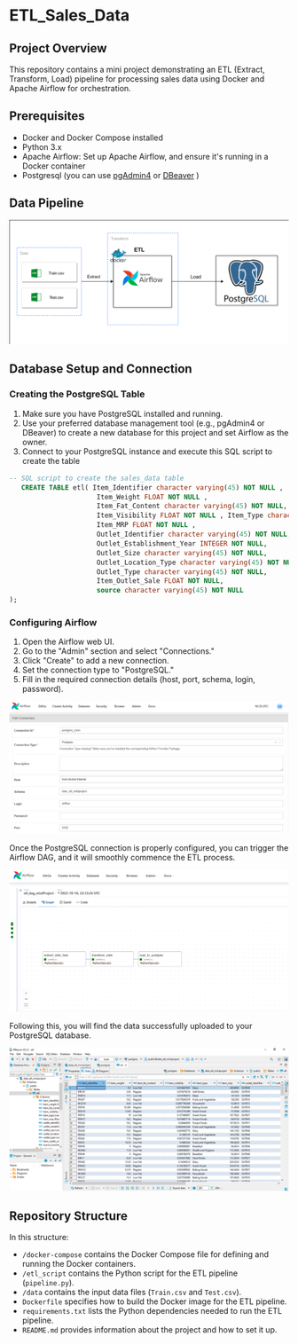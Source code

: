 # ETL_Sales_Data
## Project Overview
This repository contains a mini project demonstrating an ETL (Extract, Transform, Load) pipeline for processing sales data using Docker and Apache Airflow for orchestration.
## Prerequisites
- Docker and Docker Compose installed
- Python 3.x
- Apache Airflow: Set up Apache Airflow, and ensure it's running in a Docker container
- Postgresql (you can use [pgAdmin4](https://www.pgadmin.org/) or [DBeaver](https://dbeaver.io/) )
## Data Pipeline
![](images/etl_pipeline.png)


## Database Setup and Connection
### Creating the PostgreSQL Table
1. Make sure you have PostgreSQL installed and running.
2. Use your preferred database management tool (e.g., pgAdmin4 or DBeaver) to create a new database for this project and set Airflow as the owner.
3. Connect to your PostgreSQL instance and execute this SQL script to create the table 

```sql
-- SQL script to create the sales_data table
   CREATE TABLE etl( Item_Identifier character varying(45) NOT NULL , 
                      Item_Weight FLOAT NOT NULL , 
                      Item_Fat_Content character varying(45) NOT NULL,
                      Item_Visibility FLOAT NOT NULL , Item_Type character varying(45) NOT NULL, 
                      Item_MRP FLOAT NOT NULL ,
                      Outlet_Identifier character varying(45) NOT NULL,
                      Outlet_Establishment_Year INTEGER NOT NULL, 
                      Outlet_Size character varying(45) NOT NULL, 
                      Outlet_Location_Type character varying(45) NOT NULL,
                      Outlet_Type character varying(45) NOT NULL, 
                      Item_Outlet_Sale FLOAT NOT NULL, 
                      source character varying(45) NOT NULL
);
```
### Configuring Airflow
1. Open the Airflow web UI.
2. Go to the "Admin" section and select "Connections."
3. Click "Create" to add a new connection.
4. Set the connection type to "PostgreSQL."
5. Fill in the required connection details (host, port, schema, login, password).

![](images/airflow.png)

Once the PostgreSQL connection is properly configured, you can trigger the Airflow DAG, and it will smoothly commence the ETL process.

![](images/airflow_dag.png)

Following this, you will find the data successfully uploaded to your PostgreSQL database.

![](images/postgrestable1.png)

## Repository Structure
In this structure:
- `/docker-compose` contains the Docker Compose file for defining and running the Docker containers.
- `/etl_script` contains the Python script for the ETL pipeline (`pipeline.py`).
- `/data` contains the input data files (`Train.csv` and `Test.csv`).
- `Dockerfile` specifies how to build the Docker image for the ETL pipeline.
- `requirements.txt` lists the Python dependencies needed to run the ETL pipeline.
- `README.md` provides information about the project and how to set it up.


